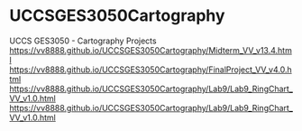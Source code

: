 # UCCSGES3050Cartography
UCCS GES3050 - Cartography Projects
https://vv8888.github.io/UCCSGES3050Cartography/Midterm_VV_v13.4.html
https://vv8888.github.io/UCCSGES3050Cartography/FinalProject_VV_v4.0.html
https://vv8888.github.io/UCCSGES3050Cartography/Lab9/Lab9_RingChart_VV_v1.0.html
https://vv8888.github.io/UCCSGES3050Cartography/Lab9/Lab9_RingChart_VV_v1.0.html
